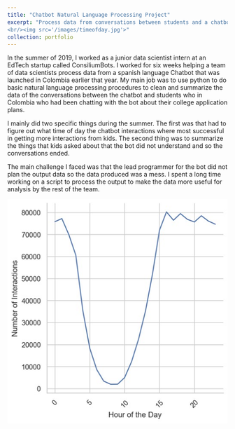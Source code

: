 ```yaml
---
title: "Chatbot Natural Language Processing Project"
excerpt: "Process data from conversations between students and a chatbot
<br/><img src='/images/timeofday.jpg'>"
collection: portfolio
---
```


In the summer of 2019, I worked as a junior data scientist intern at an EdTech startup called ConsiliumBots. I worked for six weeks helping a team of data scientists process data from a spanish language Chatbot that was launched in Colombia earlier that year. My main job was to use python to do basic natural language processing procedures to clean and summarize the data of the conversations between the chatbot and students who in Colombia who had been chatting with the bot about their college application plans.

I mainly did two specific things during the summer. The first was that had to figure out what time of day the chatbot interactions where most successful in getting more interactions from kids. The second thing was to summarize the things that kids asked about that the bot did not understand and so the conversations ended.

The main challenge I faced was that the lead programmer for the bot did not plan the output data so the data produced was a mess. I spent a long time working on a script to process the output to make the data more useful for analysis by the rest of the team.  


<img src="images/timeofday.jpg"
     alt="Time of the Day"
     style="float: left; margin-right: 10px;" />


     <img src="images/dayofweeek.jpg"
          alt="Day of the Week"
          style="float: left; margin-right: 10px;" />
